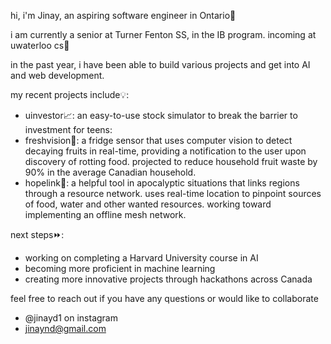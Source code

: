 hi, i'm Jinay, an aspiring software engineer in Ontario👋

i am currently a senior at Turner Fenton SS, in the IB program. incoming at uwaterloo cs🧠 

in the past year, i have been able to build various projects and get into AI and web development. 

my recent projects include💡:
- uinvestor📈: an easy-to-use stock simulator to break the barrier to investment for teens: 
- freshvision🍃: a fridge sensor that uses computer vision to detect decaying fruits in real-time, providing a notification to the user upon discovery of rotting food. projected to reduce household fruit waste by 90% in the average Canadian household. 
- hopelink🔗: a helpful tool in apocalyptic situations that links regions through a resource network. uses real-time location to pinpoint sources of food, water and other wanted resources. working toward implementing an offline mesh network.
  
next steps⏩:
- working on completing a Harvard University course in AI
- becoming more proficient in machine learning
- creating more innovative projects through hackathons across Canada

feel free to reach out if you have any questions or would like to collaborate
- @jinayd1 on instagram
- jinaynd@gmail.com

<!---
JDcool123/JDcool123 is a ✨ special ✨ repository because its `README.md` (this file) appears on your GitHub profile.
You can click the Preview link to take a look at your changes.
--->
